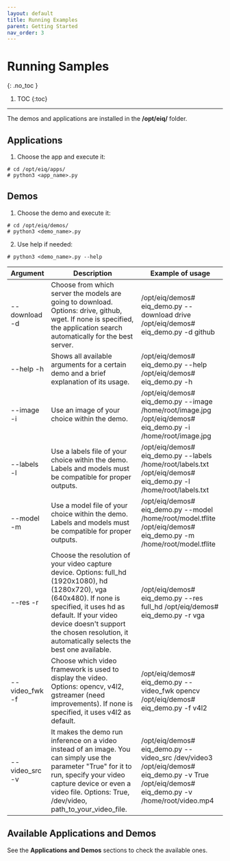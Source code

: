 ```yaml
---
layout: default
title: Running Examples
parent: Getting Started
nav_order: 3
---
```


# Running Samples
{: .no_toc }

1. TOC
{:toc}
---

The demos and applications are installed in the **/opt/eiq/** folder.

## Applications
1. Choose the app and execute it:
```console
# cd /opt/eiq/apps/
# python3 <app_name>.py
```

## Demos

1. Choose the demo and execute it:
```console
# cd /opt/eiq/demos/
# python3 <demo_name>.py
```

2. Use help if needed:
```console
# python3 <demo_name>.py --help
```

 | Argument       | Description                                                                                                                                                                                                                                                               | Example of usage                                                                                                                            |
|----------------|---------------------------------------------------------------------------------------------------------------------------------------------------------------------------------------------------------------------------------------------------------------------------|---------------------------------------------------------------------------------------------------------------------------------------------|
| --download -d  | Choose from which server the models are going to download. Options: drive, github, wget. If none is specified, the application search automatically for the best server.                                                                                                  | /opt/eiq/demos# eiq_demo.py --download drive /opt/eiq/demos# eiq_demo.py -d github                                                          |
| --help -h      | Shows all available arguments for a certain demo and a brief explanation of its usage.                                                                                                                                                                                    | /opt/eiq/demos# eiq_demo.py --help /opt/eiq/demos# eiq_demo.py -h                                                                           |
| --image -i     | Use an image of your choice within the demo.                                                                                                                                                                                                                              | /opt/eiq/demos# eiq_demo.py --image /home/root/image.jpg /opt/eiq/demos# eiq_demo.py -i /home/root/image.jpg                                |
| --labels -l    | Use a labels file of your choice within the demo. Labels and models must be compatible for proper outputs.                                                                                                                                                                | /opt/eiq/demos# eiq_demo.py --labels /home/root/labels.txt /opt/eiq/demos# eiq_demo.py -l /home/root/labels.txt                             |
| --model -m     | Use a model file of your choice within the demo. Labels and models must be compatible for proper outputs.                                                                                                                                                                 | /opt/eiq/demos# eiq_demo.py --model /home/root/model.tflite /opt/eiq/demos# eiq_demo.py -m /home/root/model.tflite                          |
| --res -r       | Choose the resolution of your video capture device. Options: full_hd (1920x1080), hd (1280x720), vga (640x480). If none is specified, it uses hd as default. If your video device doesn't support the chosen resolution, it automatically selects the best one available. | /opt/eiq/demos# eiq_demo.py --res full_hd /opt/eiq/demos# eiq_demo.py -r vga                                                                |
| --video_fwk -f | Choose which video framework is used to display the video. Options: opencv, v4l2, gstreamer (need improvements). If none is specified, it uses v4l2 as default.                                                                                                           | /opt/eiq/demos# eiq_demo.py --video_fwk opencv /opt/eiq/demos# eiq_demo.py -f v4l2                                                          |
| --video_src -v | It makes the demo run inference on a video instead of an image. You can simply use the parameter "True" for it to run, specify your video capture device or even a video file. Options: True, /dev/video<x>, path_to_your_video_file.                                     | /opt/eiq/demos# eiq_demo.py --video_src /dev/video3 /opt/eiq/demos# eiq_demo.py -v True /opt/eiq/demos# eiq_demo.py -v /home/root/video.mp4 |


## Available Applications and Demos

See the **Applications and Demos** sections to check the available ones.
